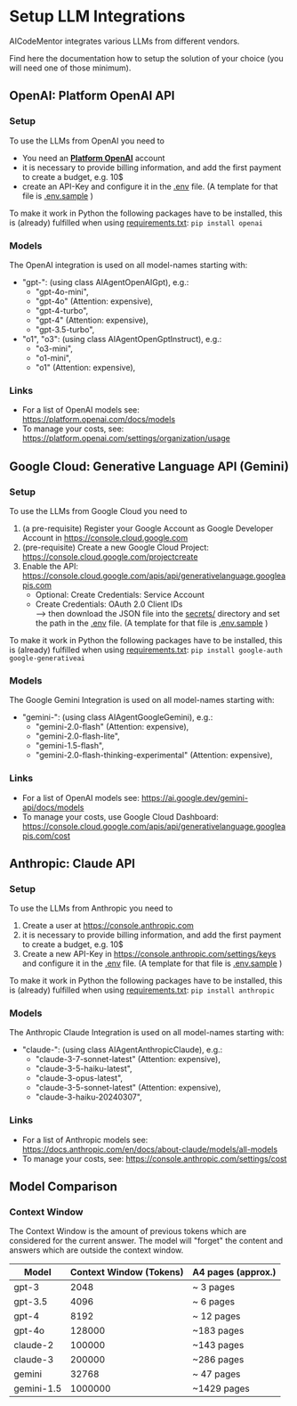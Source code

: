 # Setup LLM Integrations

AICodeMentor integrates various LLMs from different vendors.

Find here the documentation how to setup the solution of your choice (you will need one of those minimum).

## OpenAI: Platform OpenAI API

### Setup 
To use the LLMs from OpenAI you need to
- You need an **[Platform OpenAI](https://platform.openai.com/)** account
- it is necessary to provide billing information, and add the first payment to create a budget, e.g. 10$
- create an API-Key and configure it in the [.env](../.env) file. (A template for that file is [.env.sample](../.env.sample) )

To make it work in Python the following packages have to be installed, this is
(already) fulfilled when using [requirements.txt](../requirements.txt): 
```pip install openai```

### Models
The OpenAI integration is used on all model-names starting with:
- "gpt-": (using class AIAgentOpenAIGpt), e.g.:
  - "gpt-4o-mini",
  - "gpt-4o" (Attention: expensive),
  - "gpt-4-turbo",
  - "gpt-4"  (Attention: expensive),
  - "gpt-3.5-turbo",
- "o1", "o3": (using class AIAgentOpenGptInstruct), e.g.:
  - "o3-mini",
  - "o1-mini",
  - "o1" (Attention: expensive),

### Links
- For a list of OpenAI models see: https://platform.openai.com/docs/models
- To manage your costs, see: https://platform.openai.com/settings/organization/usage

## Google Cloud: Generative Language API (Gemini)

### Setup
To use the LLMs from Google Cloud you need to
1. (a pre-requisite) Register your Google Account as Google Developer Account in https://console.cloud.google.com
2. (pre-requisite) Create a new Google Cloud Project: https://console.cloud.google.com/projectcreate
3. Enable the API: https://console.cloud.google.com/apis/api/generativelanguage.googleapis.com
    - Optional: Create Credentials: Service Account
    - Create Credentials: OAuth 2.0 Client IDs  
      --> then download the JSON file into the [secrets/](../secrets/) directory and set the path in the [.env](../.env) file. (A template for that file is [.env.sample](../.env.sample) )

To make it work in Python the following packages have to be installed, this is
(already) fulfilled when using [requirements.txt](../requirements.txt): 
```pip install google-auth google-generativeai```

### Models
The Google Gemini Integration is used on all model-names starting with:
- "gemini-": (using class AIAgentGoogleGemini), e.g.:
  - "gemini-2.0-flash" (Attention: expensive),
  - "gemini-2.0-flash-lite",
  - "gemini-1.5-flash",
  - "gemini-2.0-flash-thinking-experimental" (Attention: expensive),

### Links
- For a list of OpenAI models see: https://ai.google.dev/gemini-api/docs/models
- To manage your costs, use Google Cloud Dashboard: https://console.cloud.google.com/apis/api/generativelanguage.googleapis.com/cost

## Anthropic: Claude API

### Setup
To use the LLMs from Anthropic you need to
1. Create a user at https://console.anthropic.com
2. it is necessary to provide billing information, and add the first payment to create a budget, e.g. 10$
3. Create a new API-Key in https://console.anthropic.com/settings/keys and configure it in the [.env](../.env) file. (A template for that file is [.env.sample](../.env.sample) )

To make it work in Python the following packages have to be installed, this is 
(already) fulfilled when using [requirements.txt](../requirements.txt):
```pip install anthropic```

### Models
The Anthropic Claude Integration is used on all model-names starting with:
- "claude-": (using class AIAgentAnthropicClaude), e.g.:
  - "claude-3-7-sonnet-latest" (Attention: expensive),
  - "claude-3-5-haiku-latest",
  - "claude-3-opus-latest",
  - "claude-3-5-sonnet-latest" (Attention: expensive),
  - "claude-3-haiku-20240307",

### Links
- For a list of Anthropic models see: https://docs.anthropic.com/en/docs/about-claude/models/all-models
- To manage your costs, see: https://console.anthropic.com/settings/cost

## Model Comparison

### Context Window

The Context Window is the amount of previous tokens
which are considered for the current answer.
The model will "forget" the content and answers which
are outside the context window.

| Model       | Context Window (Tokens) | A4 pages (approx.) | 
|-------------|---------|------------|
| gpt-3       |    2048 | ~  3 pages | 
| gpt-3.5     |    4096 | ~  6 pages |
| gpt-4       |    8192 | ~ 12 pages |
| gpt-4o      |  128000 | ~183 pages |
| claude-2    |  100000 | ~143 pages |
| claude-3    |  200000 | ~286 pages |
| gemini      |   32768 | ~ 47 pages |
| gemini-1.5  | 1000000 |~1429 pages |
